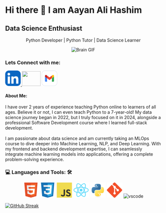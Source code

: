 # Hi there 👋 I am Aayan Ali Hashim
<h2>Data Science Enthusiast</h2> 
<p style="text-align:center;">Python Developer | Python Tutor | Data Science Learner</p> 


 <p align="center">
  <img src="https://i.giphy.com/media/v1.Y2lkPTc5MGI3NjExbWR0MGxibXFsdHB6ejBtY214bWNhamV4aGo1NWh2ajl2NWt1M2k1cCZlcD12MV9pbnRlcm5hbF9naWZfYnlfaWQmY3Q9Zw/4FQMuOKR6zQRO/giphy.gif" alt="Brain GIF" />
</p>
<h3>Lets Connect with me: </h3>
<p align="center">
 
<a href="https://www.linkedin.com/in/aayan-ali-922a14p1b/"><img src="https://raw.githubusercontent.com/tandpfun/skill-icons/65dea6c4eaca7da319e552c09f4cf5a9a8dab2c8/icons/LinkedIn.svg" width="50px" height="50px" /> </a>
<a href="https://www.youtube.com/@notacoder2159"><img src="https://cdn.pixabay.com/photo/2016/07/03/18/36/youtube-1495277_1280.png" width="60px" height="48px"/></a>
 <a href="mailto:aayanali1065@gmail.com">
  <img height="50" src="https://raw.githubusercontent.com/Aayan-Ali-Hashim/Aayan-Ali-Hashim/28ec52b50f85857c0c1f5d15abf60d4faa0b6ec2/gmail.svg"/>
</a>
</p>

  <h4>About Me:</h4> <p> I have over 2 years of experience teaching Python online to learners of all ages. Believe it or not, I can even teach Python to a 7-year-old! My data science journey began in 2022, but I truly focused on it in 2024, alongside a professional Software Development course where I learned full-stack development. <br/><br/> I am passionate about data science and am currently taking an MLOps course to dive deeper into Machine Learning, NLP, and Deep Learning. With my frontend and backend development expertise, I can seamlessly integrate machine learning models into applications, offering a complete problem-solving experience. </p> <h3> 💻 Languages and Tools: 🛠️ </h3>

<p align="center">
  <a href="#"><img src="https://github.com/devicons/devicon/blob/master/icons/html5/html5-original.svg" width="50" height="50" alt="HTML"/></a>
  <a href="#"><img src="https://github.com/devicons/devicon/blob/master/icons/css3/css3-original.svg" width="50" height="50" alt="CSS"/></a>
  <a href="#"><img src="https://raw.githubusercontent.com/devicons/devicon/master/icons/javascript/javascript-original.svg" width="50" height="50" alt="JavaScript"/></a>
  <a href="#"><img src="https://github.com/devicons/devicon/blob/master/icons/react/react-original.svg" width="50" height="50" alt="React"/></a>
  <a href="#"><img src="https://github.com/devicons/devicon/blob/master/icons/python/python-original.svg" width="50" height="50" alt="Python"/></a>
  <a href="#"><img src="https://github.com/devicons/devicon/blob/master/icons/git/git-original.svg" width="50" height="50" alt="Git"/></a>
 <img src="https://cdn.jsdelivr.net/gh/devicons/devicon/icons/vscode/vscode-original.svg" alt="vscode" width="45" height="45"/>
</p>

[![GitHub Streak](https://github-readme-streak-stats.herokuapp.com?user=Aayan-Ali-Hashim&theme=tokyonight)](https://git.io/streak-stats)



